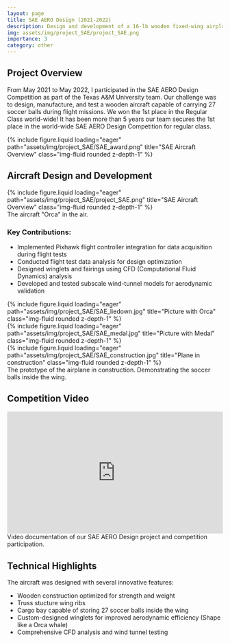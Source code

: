 ```yaml
---
layout: page
title: SAE AERO Design (2021-2022)
description: Design and development of a 16-lb wooden fixed-wing airplane capabaly of carrying 27 soccer balls inside its wing for SAE AERO Design Competition, Regular Class.
img: assets/img/project_SAE/project_SAE.png
importance: 3
category: other
---
```


## Project Overview

From May 2021 to May 2022, I participated in the SAE AERO Design Competition as part of the Texas A&M University team. Our challenge was to design, manufacture, and test a wooden aircraft capable of carrying 27 soccer balls during flight missions. We won the 1st place in the Regular Class world-wide! It has been more than 5 years our team secures the 1st place in the world-wide SAE AERO Design Competition for regular class.

<div class="row">
    <div class="col-sm mt-3 mt-md-0">
        {% include figure.liquid loading="eager" path="assets/img/project_SAE/SAE_award.png" title="SAE Aircraft Overview" class="img-fluid rounded z-depth-1" %}
    </div>
</div>


## Aircraft Design and Development

<div class="row">
    <div class="col-sm mt-3 mt-md-0">
        {% include figure.liquid loading="eager" path="assets/img/project_SAE/project_SAE.png" title="SAE Aircraft Overview" class="img-fluid rounded z-depth-1" %}
    </div>
</div>
<div class="caption">
    The aircraft "Orca" in the air.
</div>

### Key Contributions:
- Implemented Pixhawk flight controller integration for data acquisition during flight tests
- Conducted flight test data analysis for design optimization
- Designed winglets and fairings using CFD (Computational Fluid Dynamics) analysis
- Developed and tested subscale wind-tunnel models for aerodynamic validation

<div class="row">
    <div class="col-sm mt-3 mt-md-0">
        {% include figure.liquid loading="eager" path="assets/img/project_SAE/SAE_liedown.jpg" title="Picture with Orca" class="img-fluid rounded z-depth-1" %}
    </div>
    <div class="col-sm mt-3 mt-md-0">
        {% include figure.liquid loading="eager" path="assets/img/project_SAE/SAE_medal.jpg" title="Picture with Medal" class="img-fluid rounded z-depth-1" %}
    </div>
</div>


<div class="row">
    <div class="col-sm mt-3 mt-md-0">
        {% include figure.liquid loading="eager" path="assets/img/project_SAE/SAE_construction.jpg" title="Plane in construction" class="img-fluid rounded z-depth-1" %}
    </div>
</div>
<div class="caption">
    The prototype of the airplane in construction. Demonstrating the soccer balls inside the wing.
</div>


## Competition Video
<div class="row justify-content-sm-center">
    <div class="col-sm-10">
        <div style="position: relative; width: 100%; padding-bottom: 56.25%;">
            <iframe src="https://www.youtube.com/embed/1Gfxra7xPFY" class="img-fluid rounded z-depth-1" style="position: absolute; top: 0; left: 0; width: 100%; height: 100%;" frameborder="0" allow="accelerometer; autoplay; clipboard-write; encrypted-media; gyroscope; picture-in-picture; web-share" allowfullscreen></iframe>
        </div>
    </div>
</div>
<div class="caption">
    Video documentation of our SAE AERO Design project and competition participation.
</div>

## Technical Highlights

The aircraft was designed with several innovative features:
- Wooden construction optimized for strength and weight
- Truss stucture wing ribs
- Cargo bay capable of storing 27 soccer balls inside the wing
- Custom-designed winglets for improved aerodynamic efficiency (Shape like a Orca whale)
- Comprehensive CFD analysis and wind tunnel testing

